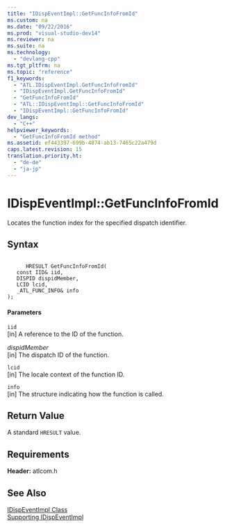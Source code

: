 ```yaml
---
title: "IDispEventImpl::GetFuncInfoFromId"
ms.custom: na
ms.date: "09/22/2016"
ms.prod: "visual-studio-dev14"
ms.reviewer: na
ms.suite: na
ms.technology: 
  - "devlang-cpp"
ms.tgt_pltfrm: na
ms.topic: "reference"
f1_keywords: 
  - "ATL.IDispEventImpl.GetFuncInfoFromId"
  - "IDispEventImpl.GetFuncInfoFromId"
  - "GetFuncInfoFromId"
  - "ATL::IDispEventImpl::GetFuncInfoFromId"
  - "IDispEventImpl::GetFuncInfoFromId"
dev_langs: 
  - "C++"
helpviewer_keywords: 
  - "GetFuncInfoFromId method"
ms.assetid: ef443397-699b-4874-ab13-7465c22a479d
caps.latest.revision: 15
translation.priority.ht: 
  - "de-de"
  - "ja-jp"
---
```

# IDispEventImpl::GetFuncInfoFromId
Locates the function index for the specified dispatch identifier.  
  
## Syntax  
  
```  
  
      HRESULT GetFuncInfoFromId(  
   const IID& iid,  
   DISPID dispidMember,  
   LCID lcid,  
   _ATL_FUNC_INFO& info   
);  
```  
  
#### Parameters  
 `iid`  
 [in] A reference to the ID of the function.  
  
 *dispidMember*  
 [in] The dispatch ID of the function.  
  
 `lcid`  
 [in] The locale context of the function ID.  
  
 `info`  
 [in] The structure indicating how the function is called.  
  
## Return Value  
 A standard `HRESULT` value.  
  
## Requirements  
 **Header:** atlcom.h  
  
## See Also  
 [IDispEventImpl Class](../vs140/idispeventimpl-class.md)   
 [Supporting IDispEventImpl](../vs140/supporting-idispeventimpl.md)